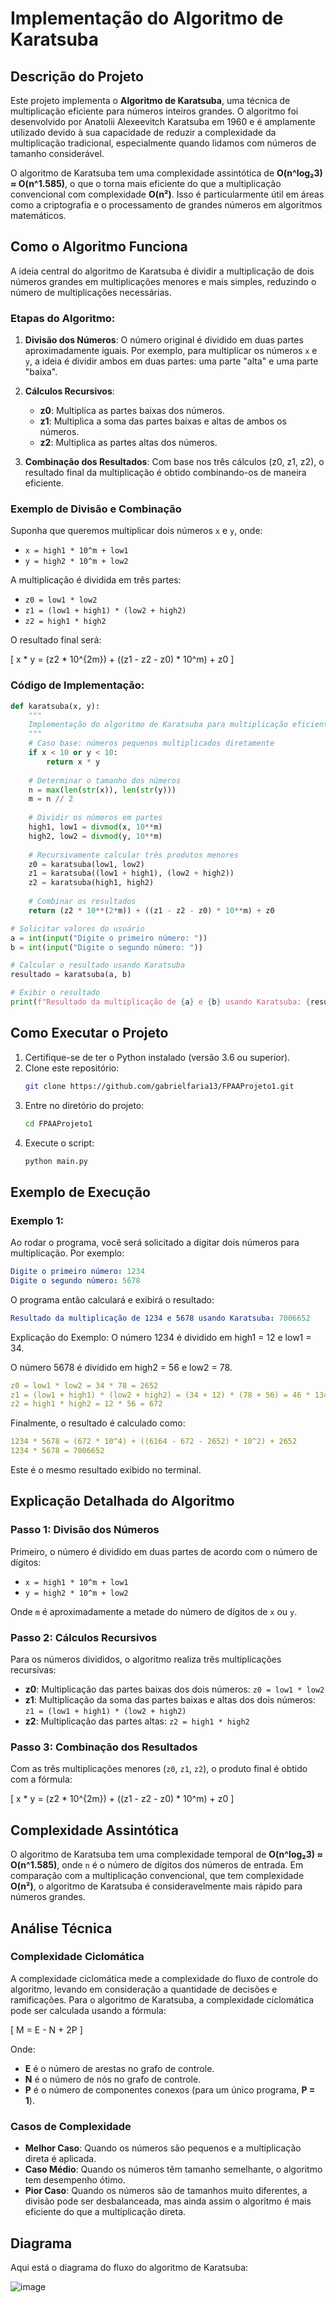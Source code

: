 # Implementação do Algoritmo de Karatsuba

## Descrição do Projeto

Este projeto implementa o **Algoritmo de Karatsuba**, uma técnica de multiplicação eficiente para números inteiros grandes. O algoritmo foi desenvolvido por Anatolii Alexeevitch Karatsuba em 1960 e é amplamente utilizado devido à sua capacidade de reduzir a complexidade da multiplicação tradicional, especialmente quando lidamos com números de tamanho considerável.

O algoritmo de Karatsuba tem uma complexidade assintótica de **O(n^log₂3) ≈ O(n^1.585)**, o que o torna mais eficiente do que a multiplicação convencional com complexidade **O(n²)**. Isso é particularmente útil em áreas como a criptografia e o processamento de grandes números em algoritmos matemáticos.

## Como o Algoritmo Funciona

A ideia central do algoritmo de Karatsuba é dividir a multiplicação de dois números grandes em multiplicações menores e mais simples, reduzindo o número de multiplicações necessárias.

### Etapas do Algoritmo:

1. **Divisão dos Números**: O número original é dividido em duas partes aproximadamente iguais. Por exemplo, para multiplicar os números `x` e `y`, a ideia é dividir ambos em duas partes: uma parte "alta" e uma parte "baixa".
   
2. **Cálculos Recursivos**:
   - **z0**: Multiplica as partes baixas dos números.
   - **z1**: Multiplica a soma das partes baixas e altas de ambos os números.
   - **z2**: Multiplica as partes altas dos números.
   
3. **Combinação dos Resultados**: Com base nos três cálculos (z0, z1, z2), o resultado final da multiplicação é obtido combinando-os de maneira eficiente.

### Exemplo de Divisão e Combinação

Suponha que queremos multiplicar dois números `x` e `y`, onde:

- `x = high1 * 10^m + low1`
- `y = high2 * 10^m + low2`

A multiplicação é dividida em três partes:

- `z0 = low1 * low2`
- `z1 = (low1 + high1) * (low2 + high2)`
- `z2 = high1 * high2`

O resultado final será:

\[
x * y = (z2 * 10^{2m}) + ((z1 - z2 - z0) * 10^m) + z0
\]

### Código de Implementação:

```python
def karatsuba(x, y): 
    """
    Implementação do algoritmo de Karatsuba para multiplicação eficiente de números inteiros.
    """
    # Caso base: números pequenos multiplicados diretamente
    if x < 10 or y < 10:
        return x * y
    
    # Determinar o tamanho dos números
    n = max(len(str(x)), len(str(y)))
    m = n // 2
    
    # Dividir os números em partes
    high1, low1 = divmod(x, 10**m)
    high2, low2 = divmod(y, 10**m)
    
    # Recursivamente calcular três produtos menores
    z0 = karatsuba(low1, low2)
    z1 = karatsuba((low1 + high1), (low2 + high2))
    z2 = karatsuba(high1, high2)
    
    # Combinar os resultados
    return (z2 * 10**(2*m)) + ((z1 - z2 - z0) * 10**m) + z0

# Solicitar valores do usuário
a = int(input("Digite o primeiro número: "))
b = int(input("Digite o segundo número: "))

# Calcular o resultado usando Karatsuba
resultado = karatsuba(a, b)

# Exibir o resultado
print(f"Resultado da multiplicação de {a} e {b} usando Karatsuba: {resultado}")
```

## Como Executar o Projeto

1. Certifique-se de ter o Python instalado (versão 3.6 ou superior).
2. Clone este repositório:
   ```sh
   git clone https://github.com/gabrielfaria13/FPAAProjeto1.git
   ```
3. Entre no diretório do projeto:
   ```sh
   cd FPAAProjeto1
   ```
4. Execute o script:
   ```sh
   python main.py
   ```

## Exemplo de Execução

### Exemplo 1:

Ao rodar o programa, você será solicitado a digitar dois números para multiplicação. Por exemplo:

```yaml
Digite o primeiro número: 1234
Digite o segundo número: 5678
```
O programa então calculará e exibirá o resultado:
```yaml
Resultado da multiplicação de 1234 e 5678 usando Karatsuba: 7006652
```
Explicação do Exemplo:
O número 1234 é dividido em high1 = 12 e low1 = 34.

O número 5678 é dividido em high2 = 56 e low2 = 78.

```yaml
z0 = low1 * low2 = 34 * 78 = 2652
z1 = (low1 + high1) * (low2 + high2) = (34 + 12) * (78 + 56) = 46 * 134 = 6164
z2 = high1 * high2 = 12 * 56 = 672
```
Finalmente, o resultado é calculado como:

```yaml
1234 * 5678 = (672 * 10^4) + ((6164 - 672 - 2652) * 10^2) + 2652
1234 * 5678 = 7006652
```
Este é o mesmo resultado exibido no terminal.

## Explicação Detalhada do Algoritmo


### Passo 1: Divisão dos Números

Primeiro, o número é dividido em duas partes de acordo com o número de dígitos:

- `x = high1 * 10^m + low1`
- `y = high2 * 10^m + low2`

Onde `m` é aproximadamente a metade do número de dígitos de `x` ou `y`.

### Passo 2: Cálculos Recursivos

Para os números divididos, o algoritmo realiza três multiplicações recursivas:

- **z0**: Multiplicação das partes baixas dos dois números: `z0 = low1 * low2`
- **z1**: Multiplicação da soma das partes baixas e altas dos dois números: `z1 = (low1 + high1) * (low2 + high2)`
- **z2**: Multiplicação das partes altas: `z2 = high1 * high2`

### Passo 3: Combinação dos Resultados

Com as três multiplicações menores (`z0`, `z1`, `z2`), o produto final é obtido com a fórmula:

\[
x * y = (z2 * 10^{2m}) + ((z1 - z2 - z0) * 10^m) + z0
\]

## Complexidade Assintótica

O algoritmo de Karatsuba tem uma complexidade temporal de **O(n^log₂3) ≈ O(n^1.585)**, onde `n` é o número de dígitos dos números de entrada. Em comparação com a multiplicação convencional, que tem complexidade **O(n²)**, o algoritmo de Karatsuba é consideravelmente mais rápido para números grandes.

## Análise Técnica

### Complexidade Ciclomática

A complexidade ciclomática mede a complexidade do fluxo de controle do algoritmo, levando em consideração a quantidade de decisões e ramificações. Para o algoritmo de Karatsuba, a complexidade ciclomática pode ser calculada usando a fórmula:

\[
M = E - N + 2P
\]

Onde:
- **E** é o número de arestas no grafo de controle.
- **N** é o número de nós no grafo de controle.
- **P** é o número de componentes conexos (para um único programa, **P = 1**).

### Casos de Complexidade

- **Melhor Caso**: Quando os números são pequenos e a multiplicação direta é aplicada.
- **Caso Médio**: Quando os números têm tamanho semelhante, o algoritmo tem desempenho ótimo.
- **Pior Caso**: Quando os números são de tamanhos muito diferentes, a divisão pode ser desbalanceada, mas ainda assim o algoritmo é mais eficiente do que a multiplicação direta.

## Diagrama

Aqui está o diagrama do fluxo do algoritmo de Karatsuba:

![image](https://github.com/user-attachments/assets/2b3dd5d8-f0e2-4f3a-8754-4e3b7bda1223)

